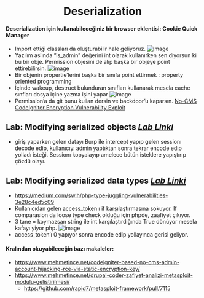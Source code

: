 <h1 align="center">Deserialization</h1>

#### Deserialization için kullanabileceğiniz bir browser eklentisi: Cookie Quick Manager

- Import ettiği classları da oluşturabilir hale geliyoruz.
![image](https://github.com/grealyve/MDISec-Web-Security-and-Hacking-Notes/assets/41903311/a4cf46d9-f4ec-4929-ae5e-1d908f57230b)
- Yazılım aslında “is_admin” değerini int olarak kullanırken sen diyorsun ki bu bir obje. Permission objesini de alıp başka bir objeye point ettirebilirsin.
![image](https://github.com/grealyve/MDISec-Web-Security-and-Hacking-Notes/assets/41903311/0af79155-8877-415e-ad9e-b07859752964)
- Bir objenin propertie’lerini başka bir sınıfa point ettirmek :  property oriented programming
- İçinde wakeup, destruct bulunduran sınıfları kullanarak mesela cache sınfları dosya içine yazma işini yapar
![image](https://github.com/grealyve/MDISec-Web-Security-and-Hacking-Notes/assets/41903311/90b52c7d-d925-436e-af37-17054328e972)
- Permission’a da git bunu kullan dersin ve backdoor’u kaparsın.
[No-CMS CodeIgniter Encryption Vulnerability Exploit](https://www.youtube.com/watch?v=YYsisTQcxls)

## Lab: Modifying serialized objects [*Lab Linki*](https://portswigger.net/web-security/deserialization/exploiting/lab-deserialization-modifying-serialized-objects)
- giriş yaparken gelen datayı Burp ile intercept yapıp gelen sessionı decode edip, kullanıcıyı admin yaptıktan sonra tekrar encode edip
yolladı isteği. Sessionı kopyalayıp amelece bütün isteklere yapıştırıp çözdü olayı.

## Lab: Modifying serialized data types [*Lab Linki*](https://portswigger.net/web-security/deserialization/exploiting/lab-deserialization-modifying-serialized-data-types)
- https://medium.com/swlh/php-type-juggling-vulnerabilities-3e28c4ed5c09
- Kullanıcıdan gelen access_token ı if karşılaştırmasına sokuyor. If comparasion da loose type check olduğu için phpde, zaafiyet çıkıyor.
- 3 tane = koymazsan string ile int karşılaştırdığında True dönüyor mesela kafayı yiyor php.
![image](https://github.com/grealyve/MDISec-Web-Security-and-Hacking-Notes/assets/41903311/f036a7ce-946e-44aa-a87d-0b76775a35f6)
- access_token’ı 0 yapıyor sonra encode edip yollayınca gerisi geliyor.

#### Kralından okuyabileceğin bazı makaleler:
- https://www.mehmetince.net/codeigniter-based-no-cms-admin-account-hijacking-rce-via-static-encryption-key/
- https://www.mehmetince.net/drupal-coder-zafiyet-analizi-metasploit-modulu-gelistirilmesi/
  - https://github.com/rapid7/metasploit-framework/pull/7115
